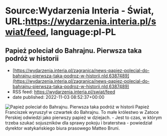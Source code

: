 # Source:Wydarzenia Interia - Świat, URL:https://wydarzenia.interia.pl/swiat/feed, language:pl-PL

## Papież poleciał do Bahrajnu. Pierwsza taka podróż w historii
 - [https://wydarzenia.interia.pl/zagranica/news-papiez-polecial-do-bahrajnu-pierwsza-taka-podroz-w-historii,nId,6387489](https://wydarzenia.interia.pl/zagranica/news-papiez-polecial-do-bahrajnu-pierwsza-taka-podroz-w-historii,nId,6387489)
 - RSS feed: https://wydarzenia.interia.pl/swiat/feed
 - date published: 2022-11-03 08:52:37+00:00

<p><a href="https://wydarzenia.interia.pl/zagranica/news-papiez-polecial-do-bahrajnu-pierwsza-taka-podroz-w-historii,nId,6387489"><img align="left" alt="Papież poleciał do Bahrajnu. Pierwsza taka podróż w historii" src="https://i.iplsc.com/papiez-polecial-do-bahrajnu-pierwsza-taka-podroz-w-historii/000GAFTLAE390AHI-C321.jpg" /></a>Papież Franciszek wyruszył w czwartek do Bahrajnu. To małe królestwo w Zatoce Perskiej odwiedzi jako pierwszy papież w dziejach. - Jest to czas, w którym trzeba szukać sojuszników dla sprawy pokoju i braterstwa - powiedział dyrektor watykańskiego biura prasowego Matteo Bruni.</p><br clear="all" />


